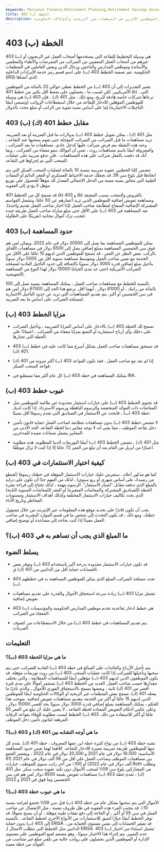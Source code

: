 ```yaml
---
keywords: Personal Finance,Retirement Planning,Retirement Savings Accounts,403b Plan,Investing
title: 403 (ب) الخطة
description: الخطة 403 (ب) عبارة عن خطة مدخرات تقاعد ذات امتيازات ضريبية للمعلمين والممرضات والموظفين الآخرين في المنظمات غير الربحية والوكالات الحكومية.
---
```


# 403 (ب) الخطة
403 (ب) هي وسيلة التخطيط للتقاعد التي يستخدمها أصحاب العمل غير الربحيون أو غيرهم من أصحاب العمل المعفيين من الضرائب من الممرضات والأطباء والمعلمين والأساتذة وموظفي المدارس والباحثين ورجال الدين وبعض العاملين في المنظمات الحكومية. تتم تسمية الخطط 403 (ب) على اسم قسم رمز خدمة الإيرادات الداخلية (IRS) الذي أنشأها.

تشير التقديرات إلى أن 403 (ب) من الخطط تغطي حوالي 20 بالمائة من الموظفين الأمريكيين. لكن لسبب ما ، يحصلون على ضغط أقل بكثير من خطط 401 (k) ، التي ترعاها شركات خاصة هادفة للربح. ومع ذلك ، مثل 401 (ك) ، فإن 403 (ب) هي وسيلة للموظفين المؤهلين للادخار للتقاعد من خلال استقطاعات الرواتب (وتسمى أيضًا التأجيلات الاختيارية) إما على أساس نسبة مئوية من الراتب أو مبلغ محدد بالدولار.

## 403 (ب) مقابل خطط 401 (ك)

مثل 401 (ك) ، يمكن تمويل خطط 403 (ب) بدولارات ما قبل الضريبة أو بعد الضريبة. تزيد مساهمات ما قبل الضرائب من الضرائب المؤجلة حتى تقوم بسحبها عند التقاعد ، وعند هذه النقطة يتم فرض ضرائب عليها كدخل عادي. مساهمات ما بعد الضرائب ، والمعروفة أيضًا باسم مساهمات روث ، تعني أن أموالك تنمو معفاة من الضرائب ، وبما أنك قد دفعت بالفعل ضرائب على هذه المساهمات ، فلن تدفع ضريبة على عمليات السحب التي تم إجراؤها في التقاعد.

تتضمن كلتا الخطتين عقوبة ضريبية بنسبة 10 بالمائة لعمليات السحب المبكر التي يتم اتخاذها قبل بلوغ سن 59. قد تجعلك خدمة الاحتياط العسكري أو العجز الدائم أو النفقات الطبية التي تتجاوز نسبة معينة من الدخل الإجمالي المعدل لك مؤهلاً للحصول على توزيع مؤهل لا يؤدي إلى العقوبة.

قد تسمح كل من الخطط 401 (k) و 403 (b) بالقروض والسحب بسبب المشقة ومساهمة تعويض إضافية للموظفين الذين تزيد أعمارهم عن 50 عامًا. وتشمل القواسم المشتركة الإضافية السماح لمطابقة صاحب العمل (إذا اختار صاحب العمل تقديم واحدة). تعد المساهمة في 403 (ب) على الأقل حتى مبلغ مباراة صاحب العمل طريقة جيدة لتجنب ترك أموال مجانية (تقريبًا) على الطاولة.

## 403 (ب) حدود المساهمة

يمكن للموظفين المساهمة بما يصل إلى 20500 دولار في عام 2022. ويمكن لمن هم فوق سن الخمسين المساهمة بمبلغ إضافي يصل إلى 6500 دولار في مساهمات اللحاق بالركب. بغض النظر عن العمر ، قد يُسمح للموظفين الذين لديهم 15 عامًا على الأقل من الخدمة مع نفس صاحب العمل ومتوسط مساهمة سنوية أقل من 5000 دولار سنويًا بتأجيل مبلغ إضافي قدره 3000 دولار سنويًا بالإضافة إلى حدود التأجيل العادية لمصلحة الضرائب الأمريكية (حتى حد مدى الحياة) 15000 دولار لهذا النوع من المساهمة التعويضية).

بالنسبة للخطط مع مساهمات صاحب العمل ، يمكنك المساهمة بنسبة تصل إلى 100 بالمائة من راتبك ، أو 61000 دولار ، أيهما أقل. يرتفع هذا الحد إلى 67500 دولار لمن هم في سن الخمسين أو أكثر. يتم تقديم المساهمات التي تزيد عن حدود التأجيل الاختيارية لمصلحة الضرائب على أساس ما بعد الضريبة.

## مزايا الخطط 403 (ب)

- تسمح لك الخطة 403 (ب) بالادخار على أساس المزايا الضريبية ، وتأجيل الضرائب على دخلك وأي أرباح استثمارية أو التمتع بمزايا معفاة من الضرائب ، اعتمادًا على الخطة التي تختارها.

- 403 (ب) قد تستحق مساهمات صاحب العمل بشكل أسرع مما كانت عليه في خطط 401 (ك).

- إذا لم تعد مع صاحب العمل ، فقد تكون القواعد 403 (ب) أكثر مرونة من 401 (ك) قواعد السحب المبكر.

- يمكنك المساهمة في خطة 403 (ب) كل عام أكثر مما تستطيع في IRA.

## عيوب خطط 403 (ب)

- قد تحتوي الخطط 403 (ب) على خيارات استثمار محدودة غير ملائمة للموظفين مثل المعاشات ذات العوائد المنخفضة والرسوم الباهظة ورسوم الاسترداد. إذا كانت لديك خطة 403 (ب) ، فابحث عن الاستثمار في الصناديق التي تقدم رسومًا أقل نسبيًا.

- لا تتضمن خطط 403 (ب) بدون مساهمات مطابقة لصاحب العمل حماية قانون تأمين دخل تقاعد الموظف ، مما يعني أنه لا توجد معايير دنيا لخطة التقاعد. الحد الأدنى من المعايير يشمل ضمانات مفيدة للمدخرين.

- مثل 401 (ك) ، تتضمن الخطط 403 (ب) أيضًا التوزيعات الدنيا المطلوبة. هذه مطلوبة اعتبارًا من أبريل من العام بعد أن تبلغ من العمر 72 عامًا إلا إذا كنت لا تزال موظفًا.

## كيفية اختيار الاستثمارات في 403 (ب)

كما هو مذكور أعلاه ، ستفرض عليك خيارات الاستثمار المؤهلة في خطتك رسومًا (تُقتطع من رصيدك على أساس شهري أو ربع سنوي) ، لذلك من المهم جدًا أن تكون على دراية بالمبلغ الذي تدفعه مقابل "امتياز الاستثمار". الرسوم مهمة ، لذلك تحتاج إلى قراءة نشرة الخطة (للصناديق المشتركة والمعاشات المتغيرة) أو العقد (للمعاشات السنوية الثابتة) الذي يحدد تكاليف خيارات الاستثمار المختلفة وكذلك أهداف الاستثمار ومستويات المخاطر وتاريخ الأداء.

يجب أن تكون قادرًا على تحديد موقع هذه المعلومات عبر الإنترنت من خلال مسؤول خطتك. ومع ذلك ، قد يكون التحدث إلى شخص ما في قسم الموارد البشرية في صاحب العمل مفيدًا إذا كنت بحاجة إلى مساعدة أو توضيح إضافي.

## ما المبلغ الذي يجب أن تساهم به في 403 (ب)؟

## يسلط الضوء

- قد تكون خيارات الاستثمار محدودة بدرجة أكبر باستخدام 403 (ب) وتوفر بعض الحسابات حماية أقل من الدائنين من 401 (ك) ق.

- تحدد مصلحة الضرائب المبلغ الذي يمكن للموظفين المساهمة به في خططهم 403 (ب).

- تشمل مزايا 403 (ب) زيادة سرعة استحقاق الأموال والقدرة على تقديم مساهمات تعويض إضافية.

- 403 (ب) هي خطط ادخار تقاعدية تخدم موظفي المدارس الحكومية والمؤسسات المعفاة من الضرائب.

- يتم تقديم المساهمات في خطط 403 (ب) من خلال الاستقطاعات من كشوف المرتبات.

## التعليمات

### ما هي مزايا الخطة 403 (ب)؟

يتم تأجيل الأرباح والعائدات على المبالغ في خطة 403 (ب) العادية للضرائب حتى يتم سحبها وتأجيلها للضرائب إذا كانت عمليات السحب 403 (ب) من روث توزيعات مؤهلة. قد يكون الموظفون الذين لديهم 403 (ب) مؤهلين أيضًا للمساهمات المطابقة ، والتي يختلف مقدارها حسب صاحب العمل. العديد من الخطط 403 (ب) تستثمر أموالًا على مدى فترة أقصر من 401 (ك) ثانية ، وبعضها يسمح بالاستحقاق الفوري للأموال ، والذي نادرًا ما يفعله 401 (ك). تسمح بعض المنظمات غير الربحية أو الوكالات الحكومية أيضًا للموظفين الذين لديهم 15 عامًا أو أكثر من الخدمة بتقديم مساهمات تعويض إضافية. بموجب هذا الحكم ، يمكنك المساهمة بمبلغ إضافي قدره 3000 دولار سنويًا بحد أقصى 15000 دولار ، وعلى عكس أحكام التعويض المعتادة لخطة التقاعد ، لا يتعين عليك أن تبلغ من العمر 50 عامًا أو أكثر للاستفادة من ذلك. 403 (ب) الخطط ليست مطلوبة للوفاء بقواعد الرقابة المرهقة لقانون تأمين دخل الموظف.

### ما هي أوجه التشابه بين 401 (ك) و 403 (ب)؟

تشبه خطة 403 (ب) من نواح كثيرة خطة ابن عمها المعروف ، خطة 401 (ك). يقدم كل منها للموظفين طريقة ضريبية مميزة للادخار للتقاعد. كلاهما لهما نفس حدود المساهمة الأساسية: 19،500 دولار في عام 2021 و 20،500 دولار في عام 2022 ، ويقتصر الجمع بين مساهمات الموظف وصاحب العمل على أقل من 58 ألف دولار في عام 2021 (61 ألف دولار في عام 2022) أو 100٪ من آخر راتب سنوي للموظف. خيارات Roth وتطلب من المشاركين بلوغ سن 59½ لسحب الأموال دون تكبد عقوبة سحب مبكر. مثل 401 (ك) ، تقدم خطة 403 (ب) مساهمات تعويض بقيمة 6500 دولار لمن هم في سن الخمسين وما فوق في 2021 و 2022.

### ما هي عيوب خطة 403 (ب)؟

الأموال التي يتم سحبها بشكل عام من خطة 403 (ب) قبل سن 59½ تخضع لغرامة بنسبة 10٪. قد يتجنب المرء هذه العقوبة في ظل ظروف معينة ، مثل الانفصال عن صاحب العمل في سن 55 أو أكبر ، أو الحاجة إلى دفع نفقات طبية مؤهلة ، أو أن يصبح معوقًا. قد توفر الخطط أيضًا خيارًا أضيق للاستثمارات من الأنواع الأخرى لخطط التقاعد ، بالنسبة إلى 403 (ب) بدون حماية ERISA ، قد تفتقر الحسابات إلى نفس مستوى الحماية من الدائنين مثل الخطط التي تتطلب الامتثال لـ ERISA. 403 (ب) تشمل استثناء من اختبار عدم التمييز. يتم إجراء هذا الاختبار سنويًا ، وهو مصمم لمنع الموظفين على مستوى الإدارة أو الموظفين الذين يحصلون على رواتب عالية من تلقي مبلغ غير متناسب من الفوائد من خطة معينة.

